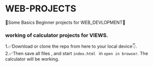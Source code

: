 # WEB-PROJECTS
:pray:Some Basics Beginner projects for WEB_DEVLOPMENT:beginner:
### working of calculator projects for VIEWS.
1.:white_check_mark:Download or clone the repo from here to your local device:point_down:.<br/>
2.:white_check_mark:Then save all files , and start `index.html ` in `open in browser`. The calculator will be working.
